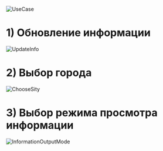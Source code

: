 ![UseCase](https://github.com/vampir9939/Tritpo/blob/master/MyWeather/Documentation/Diagrams/Activity/UseCase.jpg "UseCase")# 1) Обновление информации![UpdateInfo](https://github.com/vampir9939/Tritpo/blob/master/MyWeather/Documentation/Diagrams/Activity/UpdateInfo.png "UpdateInfo")# 2) Выбор города![ChooseSity](https://github.com/vampir9939/Tritpo/blob/master/MyWeather/Documentation/Diagrams/Activity/ChooseSity.png "ChooseSity")# 3) Выбор режима просмотра информации![InformationOutputMode](https://github.com/vampir9939/Tritpo/blob/master/MyWeather/Documentation/Diagrams/Activity/InformationOutputMode.png "InformationOutputMode")